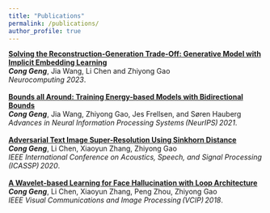 ```yaml
---
title: "Publications"
permalink: /publications/
author_profile: true
---
```

<b>[Solving the Reconstruction-Generation Trade-Off: Generative Model with Implicit Embedding Learning](http://mrsandeshbhat.github.io/publications/WearRA)</b> <br> 
<i><b>Cong Geng</b></i>, Jia Wang, Li Chen and Zhiyong Gao<br>
<i>Neurocomputing 2023</i>.
<br>
<br>
<b>[Bounds all Around: Training Energy-based Models with Bidirectional Bounds](http://mrsandeshbhat.github.io/publications/IDETCthao)</b> <br> 
<i><b>Cong Geng</b></i>, Jia Wang, Zhiyong Gao, Jes Frellsen, and Søren Hauberg<br>
<i>Advances in Neural Information Processing Systems&thinsp;(NeurIPS)&thinsp;2021</i>.
<br>
<br>
<b>[Adversarial Text Image Super-Resolution Using Sinkhorn Distance](http://mrsandeshbhat.github.io/publications/IRAJsurvey)</b> <br> 
<i><b>Cong Geng</b></i>, Li Chen, Xiaoyun Zhang, Zhiyong Gao<br>
<i>IEEE International Conference on Acoustics, Speech, and Signal Processing&thinsp;(ICASSP)&thinsp;2020</i>.
<br>
<br>
<b>[A Wavelet-based Learning for Face Hallucination with Loop Architecture](http://mrsandeshbhat.github.io/publications/IMECEuuv)</b> <br> 
<i><b>Cong Geng</b></i>, Li Chen, Xiaoyun Zhang, Peng Zhou, Zhiyong Gao<br>
<i>IEEE Visual Communications and Image Processing&thinsp;(VCIP)&thinsp;2018</i>.
<br>
<br>

